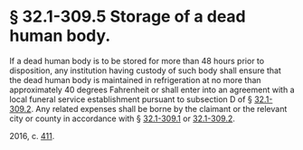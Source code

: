 # § 32.1-309.5 Storage of a dead human body.

<p>If a dead human body is to be stored for more than 48 hours prior to disposition, any institution having custody of such body shall ensure that the dead human body is maintained in refrigeration at no more than approximately 40 degrees Fahrenheit or shall enter into an agreement with a local funeral service establishment pursuant to subsection D of § <a href='http://law.lis.virginia.gov/vacode/32.1-309.2/'>32.1-309.2</a>. Any related expenses shall be borne by the claimant or the relevant city or county in accordance with § <a href='http://law.lis.virginia.gov/vacode/32.1-309.1/'>32.1-309.1</a> or <a href='http://law.lis.virginia.gov/vacode/32.1-309.2/'>32.1-309.2</a>.</p><p>2016, c. <a href='http://lis.virginia.gov/cgi-bin/legp604.exe?161+ful+CHAP0411'>411</a>.</p>